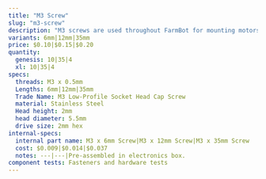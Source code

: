 ```yaml
---
title: "M3 Screw"
slug: "m3-screw"
description: "M3 screws are used throughout FarmBot for mounting motors and other small electronic components on the tools."
variants: 6mm|12mm|35mm
price: $0.10|$0.15|$0.20
quantity:
  genesis: 10|35|4
  xl: 10|35|4
specs:
  threads: M3 x 0.5mm
  Lengths: 6mm|12mm|35mm
  Trade Name: M3 Low-Profile Socket Head Cap Screw
  material: Stainless Steel
  Head height: 2mm
  head diameter: 5.5mm
  drive size: 2mm hex
internal-specs:
  internal part name: M3 x 6mm Screw|M3 x 12mm Screw|M3 x 35mm Screw
  cost: $0.009|$0.014|$0.037
  notes: ---|---|Pre-assembled in electronics box.
component tests: Fasteners and hardware tests
---
```

